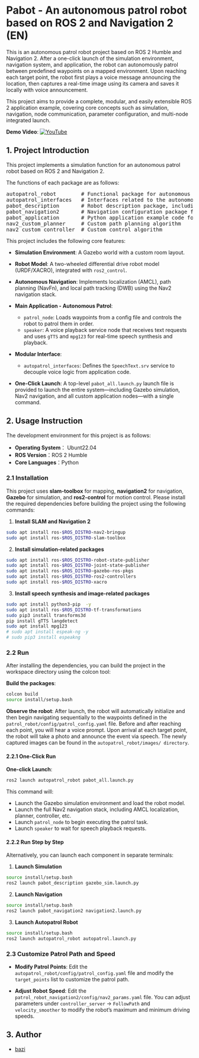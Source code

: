# Pabot - An autonomous patrol robot based on ROS 2 and Navigation 2 (EN)

This is an autonomous patrol robot project based on ROS 2 Humble and Navigation 2. After a one-click launch of the simulation environment, navigation system, and application, the robot can autonomously patrol between predefined waypoints on a mapped environment. Upon reaching each target point, the robot first plays a voice message announcing the location, then captures a real-time image using its camera and saves it locally with voice announcement.

This project aims to provide a complete, modular, and easily extensible ROS 2 application example, covering core concepts such as simulation, navigation, node communication, parameter configuration, and multi-node integrated launch.

**Demo Video**:  [![YouTube](https://img.shields.io/badge/YouTube-Watch-red?logo=youtube&logoColor=white)](https://youtu.be/tghYcGstC8o)

## 1. Project Introduction

This project implements a simulation function for an autonomous patrol robot based on ROS 2 and Navigation 2.

The functions of each package are as follows:
<pre>autopatrol_robot        # Functional package for autonomous patrol implementation
autopatrol_interfaces   # Interfaces related to the autonomous patrol system
pabot_description       # Robot description package, including simulation configurations
pabot_navigation2       # Navigation configuration package for the robot
pabot_application       # Python application example code for robot navigation
nav2_custom_planner     # Custom path planning algorithm
nav2_custom_controller  # Custom control algorithm</pre>

This project includes the following core features:
*   **Simulation Environment**: A Gazebo world with a custom room layout.

*   **Robot Model**: A two-wheeled differential drive robot model (URDF/XACRO), integrated with `ros2_control`.

*   **Autonomous Navigation**: Implements localization (AMCL), path planning (NavFn), and local path tracking (DWB) using the Nav2 navigation stack.

*   **Main Application - Autonomous Patrol**:
    *   `patrol_node`: Loads waypoints from a config file and controls the robot to patrol them in order.
    *   `speaker`: A voice playback service node that receives text requests and uses `gTTS` and `mpg123` for real-time speech synthesis and playback.

*   **Modular Interface**:
    *   `autopatrol_interfaces`: Defines the `SpeechText.srv` service to decouple voice logic from application code.

*   **One-Click Launch**: A top-level `pabot_all.launch.py` launch file is provided to launch the entire system—including Gazebo simulation, Nav2 navigation, and all custom application nodes—with a single command.

## 2. Usage Instruction

The development environment for this project is as follows:

*   **Operating System**： Ubunt22.04
*   **ROS Version**：ROS 2 Humble
*   **Core Languages**：Python

### 2.1 Installation

This project uses **slam-toolbox** for mapping, **navigation2** for navigation, **Gazebo** for simulation, and **ros2-control** for motion control. Please install the required dependencies before building the project using the following commands:

1. **Install SLAM and Navigation 2**
```bash
sudo apt install ros-$ROS_DISTRO-nav2-bringup 
sudo apt install ros-$ROS_DISTRO-slam-toolbox
```

2. **Install simulation-related packages**
```bash
sudo apt install ros-$ROS_DISTRO-robot-state-publisher
sudo apt install ros-$ROS_DISTRO-joint-state-publisher 
sudo apt install ros-$ROS_DISTRO-gazebo-ros-pkgs 
sudo apt install ros-$ROS_DISTRO-ros2-controllers 
sudo apt install ros-$ROS_DISTRO-xacro
```

3. **Install speech synthesis and image-related packages**
```bash
sudo apt install python3-pip  -y
sudo apt install ros-$ROS_DISTRO-tf-transformations
sudo pip3 install transforms3d
pip install gTTS langdetect
sudo apt install mpg123
# sudo apt install espeak-ng -y
# sudo pip3 install espeakng
```

### 2.2 Run

After installing the dependencies, you can build the project in the workspace directory using the colcon tool:

**Build the packages**:
```bash
colcon build
source install/setup.bash
```

**Observe the robot**:
After launch, the robot will automatically initialize and then begin navigating sequentially to the waypoints defined in the `patrol_robot/config/patrol_config.yaml` file. Before and after reaching each point, you will hear a voice prompt. Upon arrival at each target point, the robot will take a photo and announce the event via speech. The newly captured images can be found in the `autopatrol_robot/images/ directory`.

#### 2.2.1 One-Click Run

**One-click Launch**:
```bash
ros2 launch autopatrol_robot pabot_all.launch.py
```
This command will:
- Launch the Gazebo simulation environment and load the robot model.
- Launch the full Nav2 navigation stack, including AMCL localization, planner, controller, etc.
- Launch `patrol_node` to begin executing the patrol task.
- Launch `speaker` to wait for speech playback requests.

#### 2.2.2 Run Step by Step

Alternatively, you can launch each component in separate terminals:

1.  **Launch Simulation**
```bash
source install/setup.bash
ros2 launch pabot_description gazebo_sim.launch.py
```

2.  **Launch Navigation**
```bash
source install/setup.bash
ros2 launch pabot_navigation2 navigation2.launch.py
```

3.  **Launch Autopatrol Robot**
```bash
source install/setup.bash
ros2 launch autopatrol_robot autopatrol.launch.py
```

### 2.3 Customize Patrol Path and Speed

*   **Modify Patrol Points**:
    Edit the `autopatrol_robot/config/patrol_config.yaml` file and modify the `target_points` list to customize the patrol path.

*   **Adjust Robot Speed**:
    Edit the `patrol_robot_navigation2/config/nav2_params.yaml` file. You can adjust parameters under `controller_server` → `FollowPath` and `velocity_smoother` to modify the robot’s maximum and minimum driving speeds.

## 3. Author

- [bazi](https://youtu.be/tghYcGstC8o)
